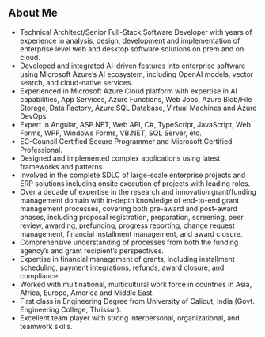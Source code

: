 ## About Me

- Technical Architect/Senior Full-Stack Software Developer with years of experience in analysis, design, development and implementation of enterprise level web and desktop software solutions on prem and on cloud.
- Developed and integrated AI-driven features into enterprise software using Microsoft Azure’s AI ecosystem, including OpenAI models, vector search, and cloud-native services.
- Experienced in Microsoft Azure Cloud platform with expertise in AI capabilities, App Services, Azure Functions, Web Jobs, Azure Blob/File Storage, Data Factory, Azure SQL Database, Virtual Machines and Azure DevOps.
- Expert in Angular, ASP.NET, Web API, C#, TypeScript, JavaScript, Web Forms, WPF, Windows Forms, VB.NET, SQL Server, etc.
- EC-Council Certified Secure Programmer and Microsoft Certified Professional.
- Designed and implemented complex applications using latest frameworks and patterns.
- Involved in the complete SDLC of large-scale enterprise projects and ERP solutions including onsite execution of projects with leading roles.
- Over a decade of expertise in the research and innovation grant/funding management domain with in-depth knowledge of end-to-end grant management processes, covering both pre-award and post-award phases, including proposal registration, preparation, screening, peer review, awarding, prefunding, progress reporting, change request management, financial installment management, and award closure.
- Comprehensive understanding of processes from both the funding agency’s and grant recipient’s perspectives.
- Expertise in financial management of grants, including installment scheduling, payment integrations, refunds, award closure, and compliance.
- Worked with multinational, multicultural work force in countries in Asia, Africa, Europe, America and Middle East.
- First class in Engineering Degree from University of Calicut, India (Govt. Engineering College, Thrissur).
- Excellent team player with strong interpersonal, organizational, and teamwork skills.
